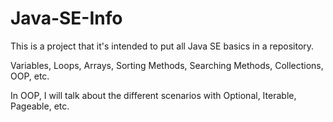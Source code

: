 # Java-SE-Info
This is a project that it's intended to put all Java SE basics in a repository. 

Variables, Loops, Arrays, Sorting Methods, Searching Methods, Collections, OOP, etc.

In OOP, I will talk about the different scenarios with Optional, Iterable, Pageable, etc.
